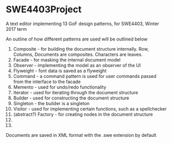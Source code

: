 # SWE4403Project
A text editor implementing 13 GoF design patterns, for SWE4403, Winter 2017 term

An outline of how different patterns are used will be outlined below

1. Composite - for building the document structure internally. Row, Columns, Documents are composites. Characters are leaves.
2. Facade - for masking the internal document model
3. Observer - implementing the model as an observer of the UI
4. Flyweight - font data is saved as a flyweight
5. Command - a command pattern is used for user commands passed from the interface to the facade
6. Memento - used for undo/redo functionality
7. Iterator - used for iterating through the document structure
8. Builder - used for constructing the document structure
9. Singleton - the builder is a singleton
10. Visitor - used for implementing certain functions, such as a spellchecker
11. (abstract?) Factory - for creating nodes in the document structure
12.
13.

Documents are saved in XML format with the .swe extension by default
